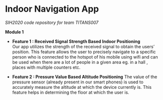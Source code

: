 # Indoor Navigation App
*SIH2020 code repository for team TITANS007*

**Module 1**
- **Feature 1 : Received Signal Strength Based Indoor Positioning**  
Our app utilizes the strength of the received signal to obtain the users’ position. This feature allows the user to precisely navigate to a specific person who is connected to the hotspot of his mobile using wifi and can be used when there are a lot of people in a given area eg. in a hall , places with multiple counters etc.

- **Feature 2 : Pressure Value Based Altitude Positioning**
The value of the pressure sensor (already present in our smart phones) is used to accurately measure the altitude at which the device currently is. This feature helps in determining the floor at which the user is. 


